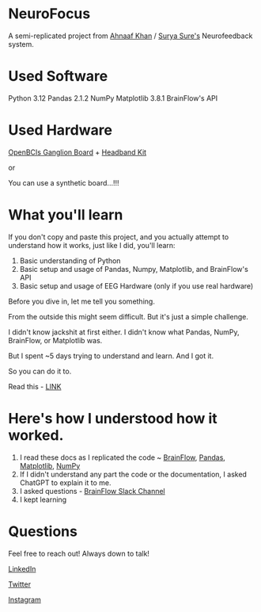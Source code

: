 # NeuroFocus

A semi-replicated project from [Ahnaaf Khan](https://ahnaafk.medium.com/creating-a-neurofeedback-program-with-python-c6153022a4e7) / [Surya Sure's](https://medium.com/@suryasure734/building-a-neurofeedback-program-to-assess-concentration-and-relaxation-25f38afc0fdd) Neurofeedback system.

# Used Software
Python 3.12 
Pandas 2.1.2 
NumPy 
Matplotlib 3.8.1
BrainFlow's API

# Used Hardware
[OpenBCIs Ganglion Board](https://shop.openbci.com/products/ganglion-board) + [Headband Kit](https://fri-fl-shop.com/products/headband-kit-for-openbci)

or

You can use a synthetic board...!!!

# What you'll learn

If you don't copy and paste this project, and you actually attempt to understand how it works, just like I did, you'll learn:

1. Basic understanding of Python
2. Basic setup and usage of Pandas, Numpy, Matplotlib, and BrainFlow's API
3. Basic setup and usage of EEG Hardware (only if you use real hardware)

Before you dive in, let me tell you something.

From the outside this might seem difficult. But it's just a simple challenge.

I didn't know jackshit at first either. I didn't know what Pandas, NumPy, BrainFlow, or Matplotlib was.

But I spent ~5 days trying to understand and learn. And I got it.

So you can do it to.

Read this - [LINK](https://www.linkedin.com/posts/vxnuaj_as-i-explore-bcis-signal-processing-and-activity-7129422585389289472-xiMr)

# Here's how I understood how it worked.

1. I read these docs as I replicated the code ~ [BrainFlow](https://brainflow.readthedocs.io/en/stable/UserAPI.html), [Pandas](https://pandas.pydata.org/docs/), [Matplotlib](https://matplotlib.org/stable/index.html), [NumPy](https://numpy.org/doc/1.26/user/index.html#user)
2. If I didn't understand any part the code or the documentation, I asked ChatGPT to explain it to me.
3. I asked questions - [BrainFlow Slack Channel](https://brainflow.org/2020-03-23-slack/)
4. I kept learning 

# Questions

Feel free to reach out! Always down to talk!

[LinkedIn](https://linkedin.com/in/vxnuaj)

[Twitter](https://twitter.com/vxnuaj)

[Instagram](https://instagram.com/vxnuaj)